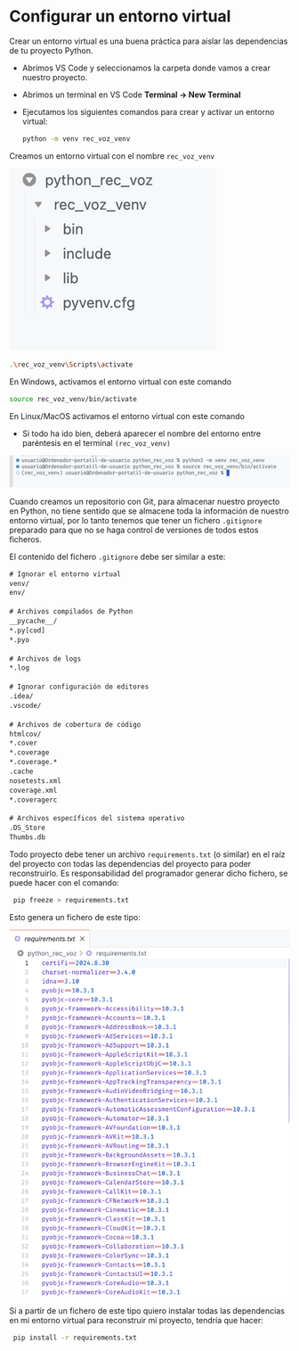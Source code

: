 # Configurar un entorno virtual
Crear un entorno virtual es una buena práctica para aislar las dependencias de tu proyecto Python.
- Abrimos VS Code y seleccionamos la carpeta donde vamos a crear nuestro proyecto.
- Abrimos un terminal en VS Code **Terminal -> New Terminal**
- Ejecutamos los siguientes comandos para crear y activar un entorno virtual:

  ```bash
  python -m venv rec_voz_venv
  ```
Creamos un entorno virtual con el nombre `rec_voz_venv`

![alt text](image-4.png)

```bash
.\rec_voz_venv\Scripts\activate
```

En Windows, activamos el entorno virtual con este comando

```bash 
source rec_voz_venv/bin/activate
```

En Linux/MacOS activamos el entorno virtual con este comando

- Si todo ha ido bien, deberá aparecer el nombre del entorno entre paréntesis en el terminal `(rec_voz_venv)`

![alt text](image-3.png)

Cuando creamos un repositorio con Git, para almacenar nuestro proyecto en Python, no tiene sentido que se almacene toda la información de nuestro entorno virtual, por lo tanto tenemos que tener un fichero `.gitignore` preparado para que no se haga control de versiones de todos estos ficheros.

El contenido del fichero `.gitignore` debe ser similar a este:

```txt
# Ignorar el entorno virtual
venv/
env/

# Archivos compilados de Python
__pycache__/
*.py[cod]
*.pyo

# Archivos de logs
*.log

# Ignorar configuración de editores
.idea/
.vscode/

# Archivos de cobertura de código
htmlcov/
*.cover
*.coverage
*.coverage.*
.cache
nosetests.xml
coverage.xml
*.coveragerc

# Archivos específicos del sistema operativo
.DS_Store
Thumbs.db
```


Todo proyecto debe tener un archivo `requirements.txt` (o similar) en el raíz del proyecto con todas las dependencias del proyecto para poder reconstruirlo. Es responsabilidad del programador generar dicho fichero, se puede hacer con el comando:

 ```bash
  pip freeze > requirements.txt
  ```

  Esto genera un fichero de este tipo:

![alt text](image-5.png)

Si a partir de un fichero de este tipo quiero instalar todas las dependencias en mi entorno virtual para reconstruir mi proyecto, tendría que hacer:

 ```bash
  pip install -r requirements.txt
  ```
